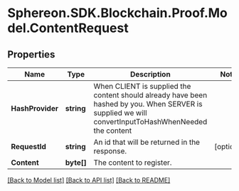 # Sphereon.SDK.Blockchain.Proof.Model.ContentRequest
## Properties

Name | Type | Description | Notes
------------ | ------------- | ------------- | -------------
**HashProvider** | **string** | When CLIENT is supplied the content should already have been hashed by you. When SERVER is supplied we will convertInputToHashWhenNeeded the content | 
**RequestId** | **string** | An id that will be returned in the response. | [optional] 
**Content** | **byte[]** | The content to register. | 

[[Back to Model list]](../README.md#documentation-for-models) [[Back to API list]](../README.md#documentation-for-api-endpoints) [[Back to README]](../README.md)

